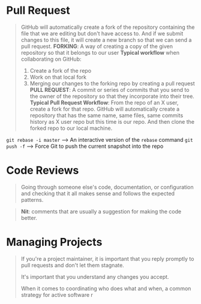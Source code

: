 # Pull Request
>GitHub will automatically create a fork of the repository containing the file that we are editing but don't have access to. And if we submit changes to this file, it will create a new branch so that we can send a pull request.
> **FORKING**: A way of creating a copy of the given repository so that it belongs to our user
> **Typical workflow** when collaborating on GitHub: 
> 1. Create a fork of the repo
> 2. Work on that local fork
> 3. Merging our changes to the forking repo by creating a pull request
> **PULL REQUEST**: A commit or series of commits that you send to the owner of the repository so that they incorporate into their tree.
> **Typical Pull Request Workflow**: From the repo of an X user, create a fork for that repo. GitHub will automatically create a repository that has the same name, same files, same commits history as X user repo but this time is our repo. And then clone the forked repo to our local machine. 

`git rebase -i master`
--> An interactive version of the `rebase` command
`git push -f`
--> Force Git to push the current snapshot into the repo 

# Code Reviews
>Going through someone else's code, documentation, or configuration and checking that it all makes sense and follows the expected patterns. 

>**Nit**: comments that are usually a suggestion for making the code better.

# Managing Projects
>If you're a project maintainer, it is important that you reply promptly to pull requests and don't let them stagnate.
>
>It's important that you understand any changes you accept.
>
>When it comes to coordinating who does what and when, a common strategy for active software r
